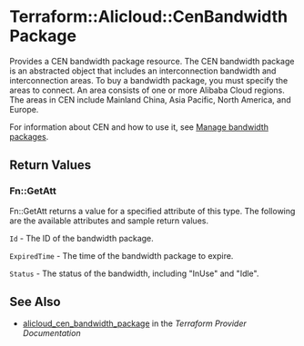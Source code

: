 # Terraform::Alicloud::CenBandwidthPackage

Provides a CEN bandwidth package resource. The CEN bandwidth package is an abstracted object that includes an interconnection bandwidth and interconnection areas. To buy a bandwidth package, you must specify the areas to connect. An area consists of one or more Alibaba Cloud regions. The areas in CEN include Mainland China, Asia Pacific, North America, and Europe.

For information about CEN and how to use it, see [Manage bandwidth packages](https://www.alibabacloud.com/help/doc-detail/65982.htm).

## Return Values

### Fn::GetAtt

Fn::GetAtt returns a value for a specified attribute of this type. The following are the available attributes and sample return values.

`Id` - The ID of the bandwidth package.

`ExpiredTime` - The time of the bandwidth package to expire.

`Status` - The status of the bandwidth, including "InUse" and "Idle".

## See Also

* [alicloud_cen_bandwidth_package](https://www.terraform.io/docs/providers/alicloud/r/cen_bandwidth_package.html) in the _Terraform Provider Documentation_